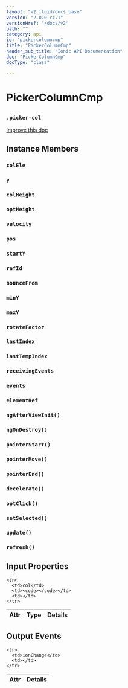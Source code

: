 ```yaml
---
layout: "v2_fluid/docs_base"
version: "2.0.0-rc.1"
versionHref: "/docs/v2"
path: ""
category: api
id: "pickercolumncmp"
title: "PickerColumnCmp"
header_sub_title: "Ionic API Documentation"
doc: "PickerColumnCmp"
docType: "class"

---
```










<h1 class="api-title">
<a class="anchor" name="picker-column-cmp" href="#picker-column-cmp"></a>

PickerColumnCmp
<h3><code>.picker-col</code></h3>






</h1>

<a class="improve-v2-docs" href="http://github.com/driftyco/ionic/edit/master//src/components/picker/picker-component.ts#L12">
Improve this doc
</a>










<!-- @usage tag -->


<!-- @property tags -->



<!-- instance methods on the class -->

<h2><a class="anchor" name="instance-members" href="#instance-members"></a>Instance Members</h2>

<div id="colEle"></div>

<h3>
<a class="anchor" name="colEle" href="#colEle"></a>
<code>colEle</code>
  

</h3>












<div id="y"></div>

<h3>
<a class="anchor" name="y" href="#y"></a>
<code>y</code>
  

</h3>












<div id="colHeight"></div>

<h3>
<a class="anchor" name="colHeight" href="#colHeight"></a>
<code>colHeight</code>
  

</h3>












<div id="optHeight"></div>

<h3>
<a class="anchor" name="optHeight" href="#optHeight"></a>
<code>optHeight</code>
  

</h3>












<div id="velocity"></div>

<h3>
<a class="anchor" name="velocity" href="#velocity"></a>
<code>velocity</code>
  

</h3>












<div id="pos"></div>

<h3>
<a class="anchor" name="pos" href="#pos"></a>
<code>pos</code>
  

</h3>












<div id="startY"></div>

<h3>
<a class="anchor" name="startY" href="#startY"></a>
<code>startY</code>
  

</h3>












<div id="rafId"></div>

<h3>
<a class="anchor" name="rafId" href="#rafId"></a>
<code>rafId</code>
  

</h3>












<div id="bounceFrom"></div>

<h3>
<a class="anchor" name="bounceFrom" href="#bounceFrom"></a>
<code>bounceFrom</code>
  

</h3>












<div id="minY"></div>

<h3>
<a class="anchor" name="minY" href="#minY"></a>
<code>minY</code>
  

</h3>












<div id="maxY"></div>

<h3>
<a class="anchor" name="maxY" href="#maxY"></a>
<code>maxY</code>
  

</h3>












<div id="rotateFactor"></div>

<h3>
<a class="anchor" name="rotateFactor" href="#rotateFactor"></a>
<code>rotateFactor</code>
  

</h3>












<div id="lastIndex"></div>

<h3>
<a class="anchor" name="lastIndex" href="#lastIndex"></a>
<code>lastIndex</code>
  

</h3>












<div id="lastTempIndex"></div>

<h3>
<a class="anchor" name="lastTempIndex" href="#lastTempIndex"></a>
<code>lastTempIndex</code>
  

</h3>












<div id="receivingEvents"></div>

<h3>
<a class="anchor" name="receivingEvents" href="#receivingEvents"></a>
<code>receivingEvents</code>
  

</h3>












<div id="events"></div>

<h3>
<a class="anchor" name="events" href="#events"></a>
<code>events</code>
  

</h3>












<div id="elementRef"></div>

<h3>
<a class="anchor" name="elementRef" href="#elementRef"></a>
<code>elementRef</code>
  

</h3>












<div id="ngAfterViewInit"></div>

<h3>
<a class="anchor" name="ngAfterViewInit" href="#ngAfterViewInit"></a>
<code>ngAfterViewInit()</code>
  

</h3>












<div id="ngOnDestroy"></div>

<h3>
<a class="anchor" name="ngOnDestroy" href="#ngOnDestroy"></a>
<code>ngOnDestroy()</code>
  

</h3>












<div id="pointerStart"></div>

<h3>
<a class="anchor" name="pointerStart" href="#pointerStart"></a>
<code>pointerStart()</code>
  

</h3>












<div id="pointerMove"></div>

<h3>
<a class="anchor" name="pointerMove" href="#pointerMove"></a>
<code>pointerMove()</code>
  

</h3>












<div id="pointerEnd"></div>

<h3>
<a class="anchor" name="pointerEnd" href="#pointerEnd"></a>
<code>pointerEnd()</code>
  

</h3>












<div id="decelerate"></div>

<h3>
<a class="anchor" name="decelerate" href="#decelerate"></a>
<code>decelerate()</code>
  

</h3>












<div id="optClick"></div>

<h3>
<a class="anchor" name="optClick" href="#optClick"></a>
<code>optClick()</code>
  

</h3>












<div id="setSelected"></div>

<h3>
<a class="anchor" name="setSelected" href="#setSelected"></a>
<code>setSelected()</code>
  

</h3>












<div id="update"></div>

<h3>
<a class="anchor" name="update" href="#update"></a>
<code>update()</code>
  

</h3>












<div id="refresh"></div>

<h3>
<a class="anchor" name="refresh" href="#refresh"></a>
<code>refresh()</code>
  

</h3>











<!-- input methods on the class -->
<h2><a class="anchor" name="input-properties" href="#input-properties"></a>Input Properties</h2>
<table class="table param-table" style="margin:0;">
  <thead>
    <tr>
      <th>Attr</th>
      <th>Type</th>
      <th>Details</th>
    </tr>
  </thead>
  <tbody>
    
    <tr>
      <td>col</td>
      <td><code></code></td>
      <td></td>
    </tr>
    
  </tbody>
</table>
<!-- output events on the class -->
<h2><a class="anchor" name="output-events" href="#output-events"></a>Output Events</h2>
<table class="table param-table" style="margin:0;">
  <thead>
    <tr>
      <th>Attr</th>
      <th>Details</th>
    </tr>
  </thead>
  <tbody>
    
    <tr>
      <td>ionChange</td>
      <td></td>
    </tr>
    
  </tbody>
</table>




<!-- related link --><!-- end content block -->


<!-- end body block -->

